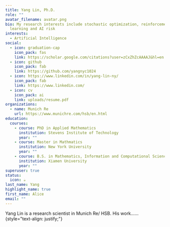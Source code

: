 ```yaml
---
title: Yang Lin, Ph.D.
role: ""
avatar_filename: avatar.png
bio: My research interests include stochastic optimization, reinforcement
  learning and AI risk
interests:
  - Artificial Intelligence
social:
  - icon: graduation-cap
    icon_pack: fas
    link: https://scholar.google.com/citations?user=zCxZhZcAAAAJ&hl=en
  - icon: github
    icon_pack: fab
    link: https://github.com/yangnyc1024
  - icon: https://www.linkedin.com/in/yang-lin-ny/
    icon_pack: fab
    link: https://www.linkedin.com/
  - icon: cv
    icon_pack: ai
    link: uploads/resume.pdf
organizations:
  - name: Munich Re
    url: https://www.munichre.com/hsb/en.html
education:
  courses:
    - course: PhD in Applied Mathematics
      institution: Stevens Institute of Technology
      year: ""
    - course: Master in Mathmatics
      institution: New York University
      year: ""
    - course: B.S. in Mathematics, Information and Computational Sciences
      institution: Xiamen University
      year: ""
superuser: true
status:
  icon: ☕️
last_name: Yang
highlight_name: true
first_name: Alice
email: ""
---
```


Yang Lin is a research scientist in Munich Re/ HSB. His work......
{style="text-align: justify;"}
